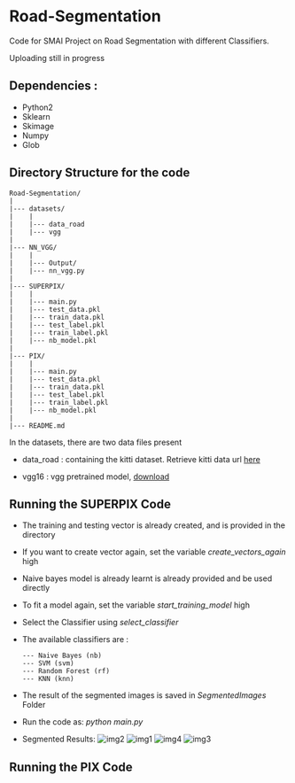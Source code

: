 # Road-Segmentation
Code for SMAI Project on Road Segmentation with different Classifiers.

Uploading still in progress


## Dependencies :

* Python2
* Sklearn
* Skimage
* Numpy 
* Glob


## Directory Structure for the code 
```
Road-Segmentation/
|
|--- datasets/
|    |
|    |--- data_road
|    |--- vgg
|
|--- NN_VGG/
|    |
|    |--- Output/
|    |--- nn_vgg.py
|    
|--- SUPERPIX/
|    |
|    |--- main.py
|    |--- test_data.pkl
|    |--- train_data.pkl
|    |--- test_label.pkl
|    |--- train_label.pkl
|    |--- nb_model.pkl
|    
|--- PIX/
|    |
|    |--- main.py
|    |--- test_data.pkl
|    |--- train_data.pkl
|    |--- test_label.pkl
|    |--- train_label.pkl
|    |--- nb_model.pkl
|    
|--- README.md

```

In the datasets, there are two data files present

* data_road : containing the kitti dataset.
	Retrieve kitti data url [here](http://www.cvlibs.net/download.php?file=data_road.zip)


* vgg16 : vgg pretrained model,
	[download]() 

## Running the SUPERPIX Code

* The training and testing vector is already created, and is provided in the directory
* If you want to create vector again, set the variable *create_vectors_again* high
* Naive bayes model is already learnt is already provided and be used directly
* To fit a model again, set the variable *start_training_model* high
* Select the Classifier using *select_classifier*
* The available classifiers are : 

	```
	--- Naive Bayes (nb)
	--- SVM (svm)
	--- Random Forest (rf)
	--- KNN (knn)
	```
* The result of the segmented images is saved in *SegmentedImages* Folder
* Run the code as:  *python main.py*

* Segmented Results:
![img2](SUPERPIX/Screenshots/img2.png "Actual Image")
![img1](SUPERPIX/Screenshots/img1.png "Segmented Image")
![img4](SUPERPIX/Screenshots/img4.png "Actual Image")
![img3](SUPERPIX/Screenshots/img3.png "Segmented Image")

## Running the PIX Code



